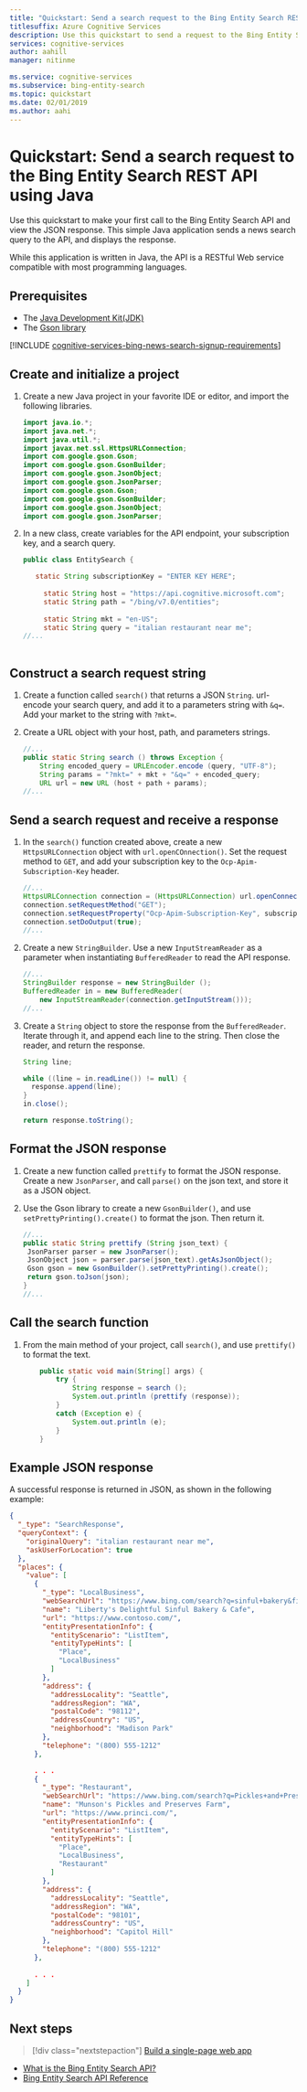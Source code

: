 ```yaml
---
title: "Quickstart: Send a search request to the Bing Entity Search REST API using Java"
titlesuffix: Azure Cognitive Services
description: Use this quickstart to send a request to the Bing Entity Search REST API using Java, and receive a JSON response.
services: cognitive-services
author: aahill
manager: nitinme

ms.service: cognitive-services
ms.subservice: bing-entity-search
ms.topic: quickstart
ms.date: 02/01/2019
ms.author: aahi
---
```

# Quickstart: Send a search request to the Bing Entity Search REST API using Java

Use this quickstart to make your first call to the Bing Entity Search API and view the JSON response. This simple Java application sends a news search query to the API, and displays the response.

While this application is written in Java, the API is a RESTful Web service compatible with most programming languages.

## Prerequisites

* The [Java Development Kit(JDK)](https://www.oracle.com/technetwork/java/javase/downloads/)
* The [Gson library](https://github.com/google/gson)


[!INCLUDE [cognitive-services-bing-news-search-signup-requirements](../../../../includes/cognitive-services-bing-entity-search-signup-requirements.md)]

## Create and initialize a project

1. Create a new Java project in your favorite IDE or editor, and import the following libraries.

   ```java
   import java.io.*;
   import java.net.*;
   import java.util.*;
   import javax.net.ssl.HttpsURLConnection;
   import com.google.gson.Gson;
   import com.google.gson.GsonBuilder;
   import com.google.gson.JsonObject;
   import com.google.gson.JsonParser;
   import com.google.gson.Gson;
   import com.google.gson.GsonBuilder;
   import com.google.gson.JsonObject;
   import com.google.gson.JsonParser;
   ```

2. In a new class, create variables for the API endpoint, your subscription key, and a search query.

   ```java
   public class EntitySearch {

      static String subscriptionKey = "ENTER KEY HERE";
    
    	static String host = "https://api.cognitive.microsoft.com";
    	static String path = "/bing/v7.0/entities";
    
    	static String mkt = "en-US";
    	static String query = "italian restaurant near me";
   //...
    
   ```

## Construct a search request string

1. Create a function called `search()` that returns a JSON `String`. url-encode your search query, and add it to a parameters string with `&q=`. Add your market to the string with `?mkt=`.
 
2. Create a URL object with your host, path, and parameters strings.
    
    ```java
    //...
    public static String search () throws Exception {
        String encoded_query = URLEncoder.encode (query, "UTF-8");
        String params = "?mkt=" + mkt + "&q=" + encoded_query;
        URL url = new URL (host + path + params);
    //...
    ```
      
## Send a search request and receive a response

1. In the `search()` function created above, create a new `HttpsURLConnection` object with `url.openCOnnection()`. Set the request method to `GET`, and add your subscription key to the `Ocp-Apim-Subscription-Key` header.

    ```java
    //...
    HttpsURLConnection connection = (HttpsURLConnection) url.openConnection();
    connection.setRequestMethod("GET");
    connection.setRequestProperty("Ocp-Apim-Subscription-Key", subscriptionKey);
    connection.setDoOutput(true);
    //...
    ```

2. Create a new `StringBuilder`. Use a new `InputStreamReader` as a parameter when instantiating  `BufferedReader` to read the API response.  
    
    ```java
    //...
    StringBuilder response = new StringBuilder ();
    BufferedReader in = new BufferedReader(
        new InputStreamReader(connection.getInputStream()));
    //...
    ```

3. Create a `String` object to store the response from the `BufferedReader`. Iterate through it, and append each line to the string. Then close the reader, and return the response. 
    
    ```java
    String line;
    
    while ((line = in.readLine()) != null) {
      response.append(line);
    }
    in.close();
    
    return response.toString();
    ```

## Format the JSON response

1. Create a new function called `prettify` to format the JSON response. Create a new `JsonParser`, and call `parse()` on the json text, and store it as a JSON object. 

2. Use the Gson library to create a new `GsonBuilder()`, and use `setPrettyPrinting().create()` to format the json. Then return it.    
  
   ```java
   //...
   public static String prettify (String json_text) {
    JsonParser parser = new JsonParser();
    JsonObject json = parser.parse(json_text).getAsJsonObject();
    Gson gson = new GsonBuilder().setPrettyPrinting().create();
    return gson.toJson(json);
   }
   //...
   ```

## Call the search function

1. From the main method of your project, call `search()`, and use `prettify()` to format the text.
    
    ```java
    	public static void main(String[] args) {
    		try {
    			String response = search ();
    			System.out.println (prettify (response));
    		}
    		catch (Exception e) {
    			System.out.println (e);
    		}
    	}
    ```

## Example JSON response

A successful response is returned in JSON, as shown in the following example: 

```json
{
  "_type": "SearchResponse",
  "queryContext": {
    "originalQuery": "italian restaurant near me",
    "askUserForLocation": true
  },
  "places": {
    "value": [
      {
        "_type": "LocalBusiness",
        "webSearchUrl": "https://www.bing.com/search?q=sinful+bakery&filters=local...",
        "name": "Liberty's Delightful Sinful Bakery & Cafe",
        "url": "https://www.contoso.com/",
        "entityPresentationInfo": {
          "entityScenario": "ListItem",
          "entityTypeHints": [
            "Place",
            "LocalBusiness"
          ]
        },
        "address": {
          "addressLocality": "Seattle",
          "addressRegion": "WA",
          "postalCode": "98112",
          "addressCountry": "US",
          "neighborhood": "Madison Park"
        },
        "telephone": "(800) 555-1212"
      },

      . . .
      {
        "_type": "Restaurant",
        "webSearchUrl": "https://www.bing.com/search?q=Pickles+and+Preserves...",
        "name": "Munson's Pickles and Preserves Farm",
        "url": "https://www.princi.com/",
        "entityPresentationInfo": {
          "entityScenario": "ListItem",
          "entityTypeHints": [
            "Place",
            "LocalBusiness",
            "Restaurant"
          ]
        },
        "address": {
          "addressLocality": "Seattle",
          "addressRegion": "WA",
          "postalCode": "98101",
          "addressCountry": "US",
          "neighborhood": "Capitol Hill"
        },
        "telephone": "(800) 555-1212"
      },
      
      . . .
    ]
  }
}
```

## Next steps

> [!div class="nextstepaction"]
> [Build a single-page web app](../tutorial-bing-entities-search-single-page-app.md)

* [What is the Bing Entity Search API?](../overview.md )
* [Bing Entity Search API Reference](https://docs.microsoft.com/rest/api/cognitiveservices/bing-entities-api-v7-reference)
